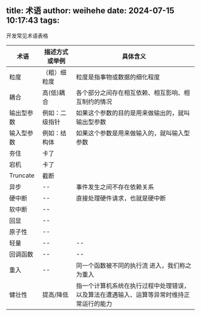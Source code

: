 title: 术语
author: weihehe
date: 2024-07-15 10:17:43
tags:
---
开发常见术语表格
<!--more-->

| 术语 | 描述方式或举例 | 具体含义 |
| ---- | -------- | -------- |
| 粒度 |（粗）细粒度 | 粒度是指事物或数据的细化程度 |
| 耦合 |高(低)耦合|各个部分之间存在相互依赖、相互影响、相互制约的情况|
|输出型参数|例如：二级指针|如果这个参数的目的是用来做输出的，就叫输出型参数|
|输入型参数|例如：结构体 |如果这个参数是用来做输入的，就叫输入型参数
| 夯住 |卡了|
| 宕机 |卡了|
| Truncate | 截断 |
| 异步 |--|事件发生之间不存在依赖关系 |
| 硬中断 |-- |直接处理硬件请求，也就是硬中断|
| 软中断|--||
| 回显 |--| |
| 原子性|--||
| 轻量|--|--|
| 回调函数| --|--|
| 重入|--|同一个函数被不同的执行流 进入，我们称之为重入|
| 健壮性|提高/降低|指一个计算机系统在执行过程中处理错误，以及算法在遭遇输入、运算等异常时维持正常运行的能力